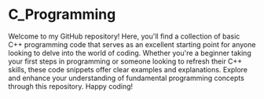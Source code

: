 # C_Programming
Welcome to my GitHub repository! Here, you'll find a collection of basic C++ programming code that serves as an excellent starting point for anyone looking to delve into the world of coding. Whether you're a beginner taking your first steps in programming or someone looking to refresh their C++ skills, these code snippets offer clear examples and explanations. Explore and enhance your understanding of fundamental programming concepts through this repository. Happy coding!
